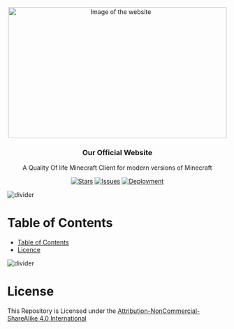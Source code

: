 <div align="center">
<img src=".github/assets/hero.png" alt="Image of the website" width="500" height="300"/>
<h3>Our Official Website</h3>
<p>A Quality Of life Minecraft Client for modern versions of Minecraft</p>

[![Stars](https://img.shields.io/github/stars/teaclientmc/website?style=for-the-badge&logo=starship&color=7d1fdb&logoColor=D9E0EE&labelColor=573422)](https://github.com/TeaClientMC/Website/pulls)
[![Issues](https://img.shields.io/github/issues/teaclientmc/website?style=for-the-badge&logo=gitbook&color=7d1fdb&logoColor=D9E0EE&labelColor=573422)](https://github.com/TeaClientMC/Website/issues)
[![Deployment](https://img.shields.io/github/actions/workflow/status/teaclientmc/website/deploy.yml?style=for-the-badge&logo=github&color=7d1fdb&logoColor=D9E0EE&labelColor=573422)](https://github.com/teaclientmc/website/actions)

</div>

<img src="https://raw.githubusercontent.com/TeaclientMinecraft/.github/main/assets/dividers.png" alt="divider">

# Table of Contents

- [Table of Contents](#table-of-contents)
- [Licence](#licence)

<img src="https://raw.githubusercontent.com/TeaclientMinecraft/.github/main/assets/dividers.png" alt="divider">

# License

This Repository is Licensed under the [Attribution-NonCommercial-ShareAlike 4.0 International](https://creativecommons.org/licenses/by-nc-sa/4.0/legalcode.en)

